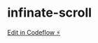# infinate-scroll

[Edit in Codeflow ⚡️](https://stackblitz.com/~/github.com/shankarkasala/infinate-scroll)